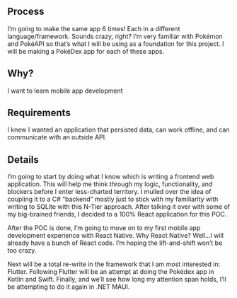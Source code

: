 ## Process
I’m going to make the same app 6 times! Each in a different language/framework. Sounds crazy, right? I’m very familiar with Pokémon and PokéAPI so that’s what I will be using as a foundation for this project. I will be making a PokéDex app for each of these apps. 

## Why? 
I want to learn mobile app development

## Requirements
I knew I wanted an application that persisted data, can work offline, and can communicate with an outside API.

## Details
I’m going to start by doing what I know which is writing a frontend web application. This will help me think through my logic, functionality, and blockers before I enter less-charted territory. I mulled over the idea of coupling it to a C# “backend” mostly just to stick with my familiarity with writing to SQLite with this N-Tier approach. After talking it over with some of my big-brained friends, I decided to a 100% React application for this POC. 

After the POC is done, I’m going to move on to my first mobile app development experience with React Native. Why React Native? Well…I will already have a bunch of React code. I’m hoping the lift-and-shift won’t be too crazy.

Next will be a total re-write in the framework that I am most interested in: Flutter. Following Flutter will be an attempt at doing the Pokédex app in Kotlin and Swift. Finally, and we’ll see how long my attention span holds, I’ll be attempting to do it again in .NET MAUI.
